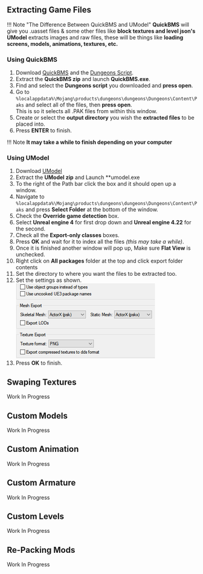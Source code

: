 ## Extracting Game Files

!!! Note "The Difference Between QuickBMS and UModel"
	**QuickBMS** will give you .uasset files & some other files like **block textures and level json's**  
	**UModel** extracts images and raw files, these will be things like **loading screens, models, animations, textures, etc.**

### Using QuickBMS

1. Download [QuickBMS](https://aluigi.altervista.org/papers/quickbms.zip) and the [Dungeons Script](https://drive.google.com/file/d/1iRnav4y9PyvTvGWmUqHZcaRGrGSAVDh5/view?usp=sharing).  
3. Extract the **QuickBMS zip** and launch **QuickBMS.exe**.  
4. Find and select the **Dungeons script** you downloaded and **press open**.  
5. Go to `%localappdata%\Mojang\products\dungeons\dungeons\Dungeons\Content\Paks` and select all of the files, then **press open**.  
This is so it selects all .PAK files from within this window.  
6. Create or select the **output directory** you wish the **extracted files** to be placed into.  
7. Press **ENTER** to finish.  

!!! Note
	**It may take a while to finish depending on your computer**

### Using UModel

1. Download [UModel](https://www.gildor.org/en/projects/umodel#files)  
2. Extract the **UModel zip** and Launch **umodel.exe  
3. To the right of the Path bar click the box and it should open up a window.
4. Navigate to `%localappdata%\Mojang\products\dungeons\dungeons\Dungeons\Content\Paks` and press **Select Folder** at the bottom of the window.
5. Check the **Override game detection** box.
6. Select **Unreal engine 4** for first drop down and **Unreal engine 4.22** for the second.
6. Check all the **Export-only classes** boxes.
7. Press **OK** and wait for it to index all the files *(this may take a while)*.
8. Once it is finished another window will pop up, Make sure **Flat View** is unchecked.
9. Right click on **All packages** folder at the top and click export folder contents
10. Set the directory to where you want the files to be extracted too.
11. Set the settings as shown.  
![UModel Extraction Settings](images/umodel-export-settings.png)
12. Press **OK** to finish.

## Swaping Textures
Work In Progress

## Custom Models
Work In Progress

## Custom Animation
Work In Progress

## Custom Armature
Work In Progress

## Custom Levels
Work In Progress

## Re-Packing Mods
Work In Progress